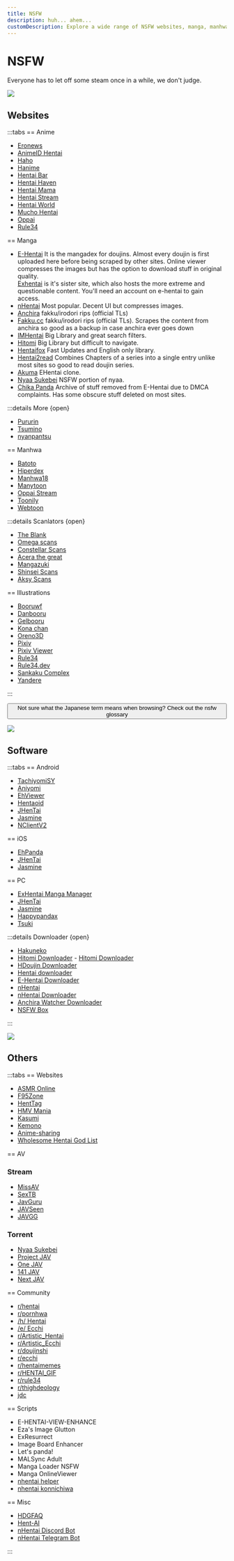```yaml
---
title: NSFW
description: huh... ahem...
customDescription: Explore a wide range of NSFW websites, manga, manhwa, illustrations, and software. Find the best adult content with these curated resources.
---
```

# NSFW
Everyone has to let off some steam once in a while, we don't judge.
<br>

![](/banner/sites.png)
## Websites

:::tabs
== Anime
- [Eronews](https://en.eroeronews.com/) <Badge type="tip" text="Schedule & News" />
- [AnimeID Hentai](https://animeidhentai.com/)
- [Haho](https://haho.moe/)
- [Hanime](https://hanime.tv/) <Badge type="info" text="720p" />
- [Hentai Bar](https://hentaibar.com/)
- [Hentai Haven](https://hentaihaven.xxx/)
- [Hentai Mama](https://hentaimama.io/)
- [Hentai Stream](https://hstream.moe/) <Badge type="info" text="4K" />
- [Hentai World](https://hentaiworld.tv/)
- [Mucho Hentai](https://muchohentai.com/) <Badge type="info" text="Schedule" /><Badge type="info" text="PV" />
- [Oppai](https://oppai.stream/) <Badge type="info" text="4K" />
- [Rule34](https://www.rule34.dev/)


== Manga
- [E-Hentai](https://e-hentai.org/) <tooltip>It is the mangadex for doujins. Almost every doujin is first uploaded here before being scraped by other sites. Online viewer compresses the images but has the option to download stuff in original quality.<br>
<a href="https://exhentai.org/">Exhentai</a> is it's sister site, which also hosts the more extreme and questionable content. You'll need an account on e-hentai to gain access.</tooltip>
- [nHentai](https://nhentai.net/) <tooltip>Most popular. Decent UI but compresses images.</tooltip>
- [Anchira](https://anchira.to/) <tooltip>fakku/irodori rips (official TLs)</tooltip>
- [Fakku.cc](https://fakku.cc/) <tooltip>fakku/irodori rips (official TLs). Scrapes the content from anchira so good as a backup in case anchira ever goes down</tooltip>
- [IMHentai](https://imhentai.xxx/) <tooltip>Big Library and great search filters.</tooltip>
- [Hitomi](https://hitomi.la/) <tooltip>Big Library but difficult to navigate.</tooltip>
- [Hentaifox](https://hentaifox.com/ ) <tooltip>Fast Updates and English only library.</tooltip>
- [Hentai2read](https://hentai2read.com/) <tooltip>Combines Chapters of a series into a single entry unlike most sites so good to read doujin series.</tooltip>
- [Akuma](https://akuma.moe/) <tooltip>EHentai clone.</tooltip>
- [Nyaa Sukebei](https://sukebei.nyaa.si/) <tooltip>NSFW portion of nyaa.</tooltip>
- [Chika Panda](https://panda.chaika.moe/) <tooltip>Archive of stuff removed from E-Hentai due to DMCA complaints. Has some obscure stuff deleted on most sites.</tooltip>

:::details More {open}
- [Pururin](https://pururin.to/)
- [Tsumino](https://www.tsumino.com/)
- [nyanpantsu](https://nyanpantsu.vercel.app/) <Badge type="info" icon="i-octicon-mark-github" text="Github" link="https://github.com/purpleblueslime/nyanpantsu" />

== Manhwa
- [Batoto](https://battwo.com/v3x) <Badge type="tip" text="2" link="https://mangatoto.net/" /><Badge type="tip" text="3" link="https://mangatoto.com/" />
- [Hiperdex](https://hiperdex.com/)
- [Manhwa18](http://manhwa18.com/)
- [Manytoon](https://manytoon.com/)
- [Oppai Stream](https://read.oppai.stream/)
- [Toonily](https://toonily.com/)
- [Webtoon](https://www.webtoon.xyz/)

:::details Scanlators {open}
- [The Blank](https://mangadex.org/group/d53b6ec6-bbbf-4fad-a254-2b7ddda84c2c/the-blank) <Badge type="info" icon="i-octicon-globe" text="Web" link="https://theblank.net/" />
- [Omega scans](https://mangadex.org/group/8295f3f9-7462-403b-8fc0-f93a6c245a5c/omegascans) <Badge type="info" icon="i-octicon-globe" text="Web" link="https://omegascans.org/" />
- [Constellar Scans](https://constellarcomic.com/)
- [Acera the great](https://mangadex.org/group/ea35447d-5035-485f-8eda-841bafc4b215/acerathegreat)
- [Mangazuki](https://mangadex.org/group/4b11e95f-a9c2-417d-a179-d6a20255b68d/mangazuki)
- [Shinsei Scans](https://mangadex.org/group/f6f2ab9e-4997-4401-80a2-3840ee8558a2/shinsei-scans)
- [Aksy Scans](https://mangadex.org/group/258e6c49-e780-408e-bc48-c981d8e58c75/aksyscans)

== Illustrations
- [Booruwf](https://booru.pixiv.pics/) <Badge type="tip" text="Moeview" link="https://moeview.pixiv.pics/" /> <Badge type="info" icon="i-octicon-mark-github" text="Github" link="https://github.com/asadahimeka/booruwf-web" />
- [Danbooru](https://danbooru.donmai.us/)
- [Gelbooru](https://gelbooru.com/)
- [Kona chan](https://konachan.com/)
- [Oreno3D](https://oreno3d.com/)
- [Pixiv](https://www.pixiv.net)
- [Pixiv Viewer](https://pixiv.pics/)
- [Rule34](https://rule34.xxx/)
- [Rule34.dev](https://rule34.dev/)
- [Sankaku Complex](https://chan.sankakucomplex.com/)
- [Yandere](https://yande.re/post)

:::

<Button link="/glossary/nsfw" icon="i-fluent-emoji-open-book">Not sure what the Japanese term means when browsing? Check out the nsfw glossary</Button>

![](/banner/software.png)
## Software

:::tabs
== Android
- [TachiyomiSY](https://github.com/jobobby04/TachiyomiSY)
- [Aniyomi](https://github.com/jmir1/aniyomi-mpv-beta)
- [EhViewer](https://github.com/FooIbar/EhViewer)
- [Hentaoid](https://github.com/avluis/Hentoid)
- [JHenTai](https://github.com/jiangtian616/JHenTai)
- [Jasmine](https://github.com/niuhuan/jasmine)
- [NClientV2](https://github.com/Dar9586/NClientV2)

== iOS
- [EhPanda](https://github.com/EhPanda-Team/EhPanda)
- [JHenTai](https://github.com/jiangtian616/JHenTai)
- [Jasmine](https://github.com/niuhuan/jasmine)

== PC
- [ExHentai Manga Manager](https://github.com/SchneeHertz/exhentai-manga-manager)
- [JHenTai](https://github.com/jiangtian616/JHenTai)
- [Jasmine](https://github.com/niuhuan/jasmine)
- [Happypandax](https://github.com/happypandax/happypandax)
- [Tsuki](https://github.com/Gusb3ll/Tsuki)

:::details Downloader {open}

- [Hakuneko](https://github.com/manga-download/hakuneko) <Badge type="info" icon="i-octicon-globe" text="Web" link="https://hakuneko.download/" /><Badge type="info" text="Multi" />
- [Hitomi Downloader](https://github.com/KurtBestor/Hitomi-Downloader) - [Hitomi Downloader](https://github.com/KurtBestor/Hitomi-Downloader) <Badge type="info" text="Multi" /><Badge type="info" text="Anime" />
- [HDoujin Downloader](https://github.com/HDoujinDownloader/HDoujinDownloader) <Badge type="info" icon="i-octicon-globe" text="Web" link="https://doujindownloader.com/" /><Badge type="info" text="Multi" />
- [Hentai downloader](https://github.com/touno-io/hentai-downloader)<Badge type="info" text="E-Hentai" />
- [E-Hentai Downloader](https://github.com/ccloli/E-Hentai-Downloader)<Badge type="info" text="E-Hentai" />
- [nHentai](https://github.com/RicterZ/nhentai)<Badge type="info" text="nHentai" />
- [nHentai Downloader](https://github.com/Xwilarg/NHentaiDownloader)<Badge type="info" text="nHentai" />
- [Anchira Watcher Downloader](https://github.com/ndbiaw/anchira-watcher-downloader)<Badge type="info" text="Anchira" />
- [NSFW Box](https://github.com/Kisspeace/NsfwBox)<Badge type="info" text="Multi" />

:::


![](/banner/others.png)

## Others

:::tabs
== Websites

- [ASMR Online](https://asmr.one/)
- [F95Zone](https://f95zone.to/) <Badge type="info" text="Needs account" />
- [HentTag](https://hentag.com/)
- [HMV Mania](https://hmvmania.com/) <Badge type="tip" text="/h/ thread" link="https://anychans.github.io/4chan/h/7621997" /><Badge type="tip" text="Archive" link="https://archived.moe/h/thread/7621997/" />
- [Kasumi](http://xdcc.kasumi.moe/) <Badge type="tip" text="Guide" link="http://kasumi.moe/guide/" />
- [Kemono](https://kemono.su/)
- [Anime-sharing](http://www.anime-sharing.com/forum/)
- [Wholesome Hentai God List](https://wholesomelist.com/)

== AV

### Stream
- [MissAV](https://missav.com/en) <Badge type="tip" text="2" link="https://myav.com/" /> <Badge type="tip" text="3" link="https://thisav.com/" />
- [SexTB](https://sextb.net/)
- [JavGuru](https://jav.guru/)
- [JAVSeen](https://javseen.tv/)
- [JAVGG](https://javgg.net/)

### Torrent
- [Nyaa Sukebei](https://sukebei.nyaa.si/)
- [Project JAV](https://projectjav.com/)
- [One JAV](https://onejav.com/)
- [141 JAV](https://www.141jav.com/) <Badge type="tip" text="2" link="https://www.141ppv.com/" />
- [Next JAV](https://nextjav.com/)

== Community

- [r/hentai](https://www.reddit.com/r/hentai/) <Badge type="tip" icon="i-logos-discord-icon" text="Discord" link="https://discord.com/invite/rhentai" />
- [r/pornhwa](https://www.reddit.com/r/pornhwa/) <Badge type="tip" icon="i-logos-discord-icon" text="Discord" link="https://discord.com/invite/epjkRVp7gD" />
- [/h/ Hentai](https://boards.4chan.org/h/) <Badge type="tip" text="Alt" link="https://anychans.github.io/4chan/h/" /><Badge type="tip" text="Archive" link="https://archived.moe/h/" />
- [/e/ Ecchi](https://boards.4chan.org/e/) <Badge type="tip" text="Alt" link="https://anychans.github.io/4chan/e/" /><Badge type="tip" text="Archive" link="https://archived.moe/e/" />
- [r/Artistic_Hentai](https://www.reddit.com/r/Artistic_Hentai/)
- [r/Artistic_Ecchi](https://www.reddit.com/r/Artistic_Ecchi/)
- [r/doujinshi](https://www.reddit.com/r/doujinshi/)
- [r/ecchi](https://www.reddit.com/r/ecchi/)
- [r/hentaimemes](https://www.reddit.com/r/hentaimemes/)
- [r/HENTAI_GIF](https://www.reddit.com/r/HENTAI_GIF/)
- [r/rule34](https://www.reddit.com/r/rule34/)
- [r/thighdeology](https://www.reddit.com/r/thighdeology/)
- [jdc](https://discord.gg/jdc)

== Scripts

- E-HENTAI-VIEW-ENHANCE <Badge type="tip" icon="i-custom-fork" text="Sleezy" link="https://sleazyfork.org/en/scripts/397848-e-hentai-view-enhance" />
- Eza's Image Glutton <Badge type="tip" icon="i-custom-fork" text="Sleezy" link="https://sleazyfork.org/en/scripts/4713-eza-s-image-glutton" />
- ExResurrect <Badge type="tip" icon="i-custom-fork" text="Sleezy" link="https://sleazyfork.org/en/scripts/411277-exresurrect" />
- Image Board Enhancer <Badge type="tip" icon="i-custom-fork" text="Sleezy" link="https://sleazyfork.org/en/scripts/387312-image-board-enhancer-rule34-gelbooru-e621-and-more" />
- Let's panda! <Badge type="tip" icon="i-custom-fork" text="Sleezy" link="https://sleazyfork.org/en/scripts/33979-let-s-panda" />
- MALSync Adult <Badge type="tip" icon="i-custom-fork" text="Sleezy" link="https://sleazyfork.org/en/scripts/387981-mal-sync-adult-fatexxxblood-edition" />
- Manga Loader NSFW <Badge type="tip" icon="i-custom-fork" text="Sleezy" link="https://sleazyfork.org/en/scripts/12657-manga-loader-nsfw" />
- Manga OnlineViewer <Badge type="tip" icon="i-custom-fork" text="Sleezy" link="https://sleazyfork.org/en/scripts/1319-manga-onlineviewer" />
- [nhentai helper](https://github.com/Tsuk1ko/nhentai-helper) <Badge type="tip" icon="i-custom-fork" text="Sleezy" link="https://sleazyfork.org/en/scripts/375992-nhentai-helper" />
- [nhentai konnichiwa](https://github.com/naiymu/nhentai-konnichiwa)

== Misc

- [HDGFAQ](https://rentry.org/hdgfaq)
- [Hent-AI](https://github.com/natethegreate/hent-AI)
- [nHentai Discord Bot](https://github.com/the-urban-inc/nhentai-discord-bot)
- [nHentai Telegram Bot](https://github.com/sleroq/nhentai-telegram-bot)

:::
